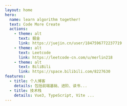 ```yaml
---
layout: home
hero:
  name: learn algorithm together!
  text: Code More Create
  actions:
    - theme: alt
      text: 掘金
      link: https://juejin.cn/user/1847596772237719
    - theme: alt
      text: Leetcode
      link: https://leetcode-cn.com/u/merlin218
    - theme: alt
      text: BiliBili
      link: https://space.bilibili.com/8227630
features:
  - title: 个人博客
    details: 包括前端基础、进阶、读书...
  - title: 技术栈
    details: Vue3, TypeScript, Vite ...
--- 
```

